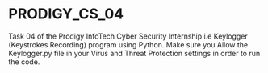 # PRODIGY_CS_04
Task 04 of the Prodigy InfoTech Cyber Security Internship i.e Keylogger (Keystrokes Recording) program using Python. Make sure you Allow the Keylogger.py file in your Virus and Threat Protection settings in order to run the code. 

